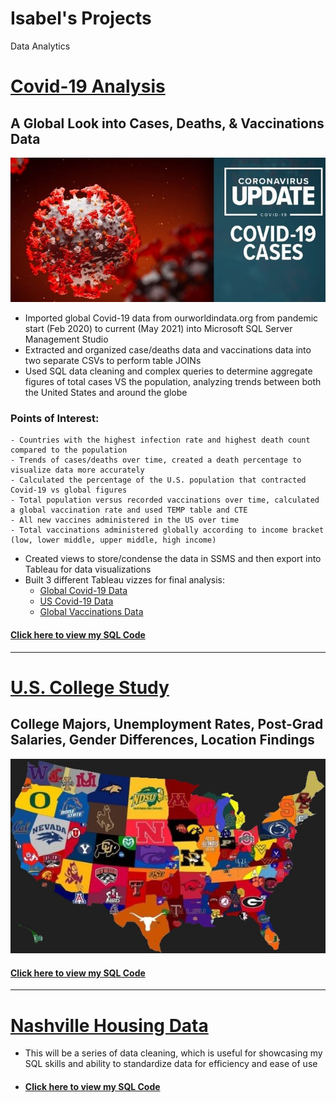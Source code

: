# Isabel's Projects
Data Analytics


# [Covid-19 Analysis](https://github.com/itummino/PortfolioProjects/blob/main/CovidData.sql)
## A Global Look into Cases, Deaths, & Vaccinations Data
![](/images/covid19.jpg)  

- Imported global Covid-19 data from ourworldindata.org from pandemic start (Feb 2020) to current (May 2021) into Microsoft SQL Server Management Studio
- Extracted and organized case/deaths data and vaccinations data into two separate CSVs to perform table JOINs
- Used SQL data cleaning and complex queries to determine aggregate figures of total cases VS the population, analyzing trends between both the United States and around the globe

###  Points of Interest: 
    - Countries with the highest infection rate and highest death count compared to the population
    - Trends of cases/deaths over time, created a death percentage to visualize data more accurately
    - Calculated the percentage of the U.S. population that contracted Covid-19 vs global figures
    - Total population versus recorded vaccinations over time, calculated a global vaccination rate and used TEMP table and CTE 
    - All new vaccines administered in the US over time
    - Total vaccinations administered globally according to income bracket (low, lower middle, upper middle, high income)
- Created views to store/condense the data in SSMS and then export into Tableau for data visualizations
- Built 3 different Tableau vizzes for final analysis:
    - [Global Covid-19 Data](https://public.tableau.com/app/profile/isabel.tummino/viz/GlobalCovid19Data/GlobalCovidData)
    - [US Covid-19 Data](https://public.tableau.com/app/profile/isabel.tummino/viz/U_S_Covid19Data/U_S_CovidData)
    - [Global Vaccinations Data](https://public.tableau.com/app/profile/isabel.tummino/viz/VaccinationsData/GlobalVaccinationData)
#### [Click here to view my SQL Code](https://github.com/itummino/PortfolioProjects/blob/main/CovidData.sql)
------------------------------------------------------------------------------------------------------------------------------------

# [U.S. College Study](https://github.com/itummino/PortfolioProjects/blob/main/CollegeData.sql)
## College Majors, Unemployment Rates, Post-Grad Salaries, Gender Differences, Location Findings
![](/images/collegemap.jpg)
#### [Click here to view my SQL Code](https://github.com/itummino/PortfolioProjects/blob/main/CollegeData.sql)
------------------------------------------------------------------------------------------------------------------------------------
# [Nashville Housing Data](https://github.com/itummino/PortfolioProjects/blob/main/HousingData.sql)
- This will be a series of data cleaning, which is useful for showcasing my SQL skills and ability to standardize data for efficiency and ease of use
- #### [Click here to view my SQL Code](https://github.com/itummino/PortfolioProjects/blob/main/HousingData.sql)
